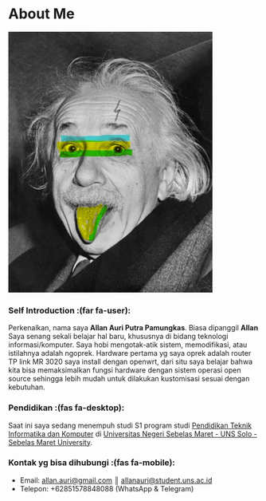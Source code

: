 # About Me



![Einstein](/images/einstein.jpg)

### Self Introduction :(far fa-user):

Perkenalkan, nama saya **Allan Auri Putra Pamungkas**. Biasa dipanggil **Allan**
Saya senang sekali belajar hal baru, khususnya di bidang teknologi informasi/komputer. Saya hobi mengotak-atik sistem, memodifikasi, atau istilahnya adalah ngoprek. Hardware pertama yg saya oprek adalah router TP link MR 3020 saya install dengan openwrt, dari situ saya belajar bahwa kita bisa memaksimalkan fungsi hardware dengan sistem operasi open source sehingga lebih mudah untuk dilakukan kustomisasi sesuai dengan kebutuhan. 


### Pendidikan :(fas fa-desktop):

Saat ini saya sedang menempuh studi S1 program studi [Pendidikan Teknik Informatika dan Komputer](https://ptik.fkip.uns.ac.id) di [Universitas Negeri Sebelas Maret - UNS Solo - Sebelas Maret University](https://www.uns.ac.id).

### Kontak yg bisa dihubungi :(fas fa-mobile):

 * Email: allan.auri@gmail.com ║ allanauri@student.uns.ac.id
 * Telepon: +62851578848088 (WhatsApp & Telegram)

